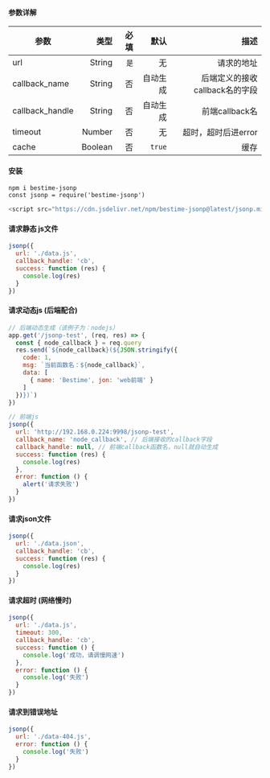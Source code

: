 


#### 参数详解

|       参数      |   类型  |  必填   | 默认 |描述 |
| ------------    | -----:  | -----:  | -----:  | -----:  |
| url             | String  | `是` |    无   | 请求的地址   |
| callback_name   | String  |  否  | 自动生成 |后端定义的接收callback名的字段   |
| callback_handle | String  |  否  | 自动生成 |前端callback名   |
| timeout         | Number  |  否  |    无   |超时，超时后进error   |
| cache           | Boolean |  否  | `true`  | 缓存 |

#### 安装
```
npm i bestime-jsonp
const jsonp = require('bestime-jsonp')
```
```javascript
<script src="https://cdn.jsdelivr.net/npm/bestime-jsonp@latest/jsonp.min.js"></script>
```

#### 请求静态 js文件
```javascript
jsonp({
  url: './data.js',
  callback_handle: 'cb',
  success: function (res) {
    console.log(res)
  }
})
```

#### 请求动态js (后端配合)
```javascript
// 后端动态生成（该例子为：nodejs）
app.get('/jsonp-test', (req, res) => {
  const { node_callback } = req.query
  res.send(`${node_callback}(${JSON.stringify({
    code: 1,
    msg: `当前函数名：${node_callback}`,
    data: [
      { name: 'Bestime', jon: 'web前端' }
    ]
  })})`)
})
```
```javascript
// 前端js
jsonp({
  url: 'http://192.168.0.224:9998/jsonp-test',
  callback_name: 'node_callback', // 后端接收的callback字段
  callback_handle: null, // 前端callback函数名，null就自动生成
  success: function (res) {
    console.log(res)
  },
  error: function () {
    alert('请求失败')
  }
})
```

#### 请求json文件
```javascript
jsonp({
  url: './data.json',
  callback_handle: 'cb',
  success: function (res) {
    console.log(res)
  }
})
```

#### 请求超时 (网络慢时)
```javascript
jsonp({
  url: './data.js',
  timeout: 300,
  callback_handle: 'cb',
  success: function () {
    console.log('成功，请调慢网速')
  },
  error: function () {
    console.log('失败')
  }
})
```

#### 请求到错误地址
```javascript
jsonp({
  url: './data-404.js',
  error: function () {
    console.log('失败')
  }
})
```